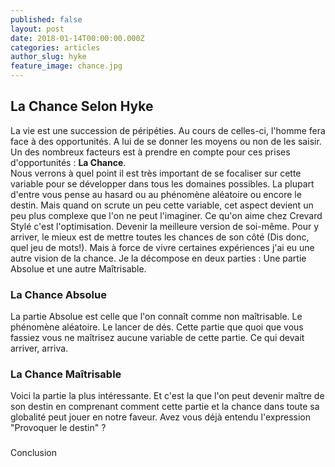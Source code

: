 ```yaml
---
published: false
layout: post
date: 2018-01-14T00:00:00.000Z
categories: articles
author_slug: hyke
feature_image: chance.jpg
---
```

## La Chance Selon Hyke

La vie est une succession de péripéties. Au cours de celles-ci, l'homme fera face à des opportunités. A lui de se donner les moyens ou non de les saisir. Un des nombreux facteurs est à prendre en compte pour ces prises d'opportunités : **La Chance**.  
Nous verrons à quel point il est très important de se focaliser sur cette variable pour se développer dans tous les domaines possibles.
La plupart d'entre vous pense au hasard ou au phénomène aléatoire ou encore le destin. Mais quand on scrute un peu cette variable, cet aspect devient un peu plus complexe que l'on ne peut l'imaginer.
Ce qu'on aime chez Crevard Stylé c'est l'optimisation. Devenir la meilleure version de soi-même. Pour y arriver, le mieux est de mettre toutes les chances de son côté (Dis donc, quel jeu de mots!). Mais à force de vivre certaines expériences j'ai eu une autre vision de la chance. Je la décompose en deux parties : Une partie Absolue et une autre Maîtrisable. 

### La Chance Absolue

La partie Absolue est celle que l'on connaît comme non maîtrisable. Le phénomène aléatoire. Le lancer de dés. Cette partie que quoi que vous fassiez vous ne maîtrisez aucune variable de cette partie. Ce qui devait arriver, arriva.

### La Chance Maîtrisable

Voici la partie la plus intéressante. Et c'est la que l'on peut devenir maître de son destin en comprenant comment cette partie et la chance dans toute sa globalité peut jouer en notre faveur. Avez vous déjà entendu l'expression "Provoquer le destin" ?

###

Conclusion
